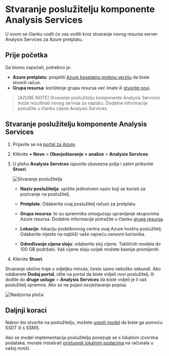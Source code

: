 <properties
   pageTitle="Stvaranje poslužitelju komponente Analysis Services u Azure | Microsoft Azure"
   description="Saznajte kako stvoriti instancu komponente Analysis Services poslužitelja u Azure."
   services="analysis-services"
   documentationCenter=""
   authors="minewiskan"
   manager="erikre"
   editor=""
   tags=""/>
<tags
   ms.service="analysis-services"
   ms.devlang="NA"
   ms.topic="article"
   ms.tgt_pltfrm="NA"
   ms.workload="na"
   ms.date="10/24/2016"
   ms.author="owend"/>

# <a name="create-an-analysis-services-server"></a>Stvaranje poslužitelju komponente Analysis Services
U ovom se članku vodit će vas voditi kroz stvaranje novog resursa server Analysis Services za Azure pretplatu.

## <a name="before-you-begin"></a>Prije početka
Da bismo započeli, potrebno je:

- **Azure pretplatu**: posjetiti [Azure besplatnu probnu verziju](https://azure.microsoft.com/offers/ms-azr-0044p/) da biste stvorili račun.
- **Grupa resursa**: korištenje grupa resursa već imate ili [stvorite novi](../azure-resource-manager/resource-group-overview.md).

> [AZURE.NOTE] Stvaranje poslužitelju komponente Analysis Services može rezultirati novog servisa za naplatu. Dodatne informacije potražite u članku cijene Analysis Services.

## <a name="create-an-analysis-services-server"></a>Stvaranje poslužitelju komponente Analysis Services

1. Prijavite se na [portal za Azure](https://portal.azure.com).

2. Kliknite **+ Novo** > **Obavještavanje + analize** > **Analysis Services**.

3. U plohu **Analysis Services** ispunite obavezna polja i zatim pritisnite **Stvori**.

    ![Stvaranje poslužitelja](./media/analysis-services-create-server/aas-create-server-blade.png)

    - **Naziv poslužitelja**: upišite jedinstveni naziv koji se koristi za pozivanje na poslužitelj.

    - **Pretplate**: Odaberite ovaj poslužitelj računi za pretplatu.

    - **Grupa resursa**: to su spremnika omogućuju upravljanje skupovima Azure resursa. Dodatne informacije potražite u članku [grupe resursa](../resource-group-overview.md).

    - **Lokacije**: lokaciju podatkovnog centra ovaj Azure hostira poslužitelj. Odaberite mjesto na najbliži vaše najveću osnovni korisnika.

    - **Određivanje cijena sloju**: odaberite sloj cijene. Tabličnih modela do 100 GB podržani. Vaš cijene sloju uvijek možete kasnije promijeniti.

4. Kliknite **Stvori**.

Stvaranje obično traje u odjeljku minuta; često samo nekoliko sekundi. Ako odaberete **Dodaj portal**, idite na portal da biste vidjeli novi poslužitelj. Ili dođite do **druge usluge** > **Analysis Services** da biste vidjeli je li vaš poslužitelj spremna. Ako se ne pojavi osvježavanje popisa.

 ![Nadzorna ploča](./media/analysis-services-create-server/aas-create-server-dashboard.png)


## <a name="next-steps"></a>Daljnji koraci
Nakon što stvorite na poslužitelju, možete [uvesti model](analysis-services-deploy.md) da biste ga pomoću SSDT ili s SSMS.

Ako se model implementacija poslužitelja povezuje se s lokalnim izvorima podataka, morate instalirati [pristupnik lokalnim podacima](analysis-services-gateway.md) na računala u vašoj mreži.
